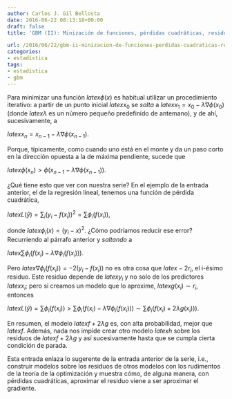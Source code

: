 ```yaml
---
author: Carlos J. Gil Bellosta
date: 2016-06-22 08:13:18+00:00
draft: false
title: 'GBM (II): Minización de funciones, pérdidas cuadráticas, residuos y gradientes'

url: /2016/06/22/gbm-ii-minizacion-de-funciones-perdidas-cuadraticas-residuos-y-gradientes/
categories:
- estadística
tags:
- estadística
- gbm
---
```


Para minimizar una función $latex \phi(x)$ es habitual utilizar un procedimiento iterativo: a partir de un punto inicial $latex x_0$ se _salta_ a $latex x_1 = x_0 - \lambda \nabla \phi(x_0)$ (donde $latex \lambda$ es un número pequeño predefinido de antemano), y de ahí, sucesivamente, a


$latex x_n = x_{n-1} - \lambda \nabla \phi(x_{n-1}).$


Porque, típicamente, como cuando uno está en el monte y da un paso corto en la dirección opuesta a la de máxima pendiente, sucede que



$latex \phi(x_n) > \phi(x_{n-1} - \lambda \nabla \phi(x_{n-1})).$



¿Qué tiene esto que ver con nuestra serie? En el ejemplo de la entrada anterior, el de la regresión lineal, tenemos una función de pérdida cuadrática,



$latex L(\hat{y}) = \sum_i (y_i - f(x_i))^2 = \sum \phi_i(f(x_i)),$



donde $latex \phi_i(x) = (y_i - x)^2$. ¿Cómo podríamos reducir ese error? Recurriendo al párrafo anterior y _saltando_ a



$latex \sum \phi_i(f(x_i) - \lambda \nabla \phi_i(f(x_i))).$



Pero $latex \nabla \phi_i(f(x_i)) = -2 (y_i - f(x_i))$ no es otra cosa que $latex -2 r_i$, el i-ésimo residuo. Este residuo depende de $latex y_i$ y no solo de los predictores $latex x_i$; pero si creamos un modelo que lo aproxime, $latex g(x_i) \sim r_i$, entonces



$latex L(\hat{y}) = \sum \phi_i(f(x_i)) > \sum \phi_i(f(x_i) - \lambda \nabla \phi_i(f(x_i))) \sim \sum \phi_i(f(x_i) + 2 \lambda g(x_i))).$



En resumen, el modelo $latex f + 2 \lambda g$ es, con alta probabilidad, mejor que $latex f$. Además, nada nos impide crear otro modelo $latex h$ sobre los residuos de $latex f + 2 \lambda g$ y así sucesivamente hasta que se cumpla cierta condición de parada.

Esta entrada enlaza lo sugerente de la entrada anterior de la serie, i.e., construir modelos sobre los residuos de otros modelos con los rudimentos de la teoría de la optimización y muestra cómo, de alguna manera, con pérdidas cuadráticas, aproximar el residuo viene a ser aproximar el gradiente.
